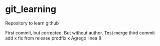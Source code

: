 # git_learning
Repository to learn github 

First commit, but corrected. But without author. Test merge
third commit
add x fix from release
prodfix x
Agrego linea 8